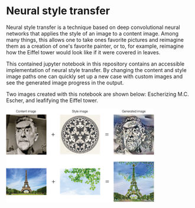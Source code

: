 # Neural style transfer

Neural style transfer is a technique based on deep convolutional neural networks that applies the style of an image to a content image. Among many things, this allows one to take ones favorite pictures and reimagine them as a creation of one's favorite painter, or to, for example, reimagine how the Eiffel tower would look like if it were covered in leaves.

This contained jupyter notebook in this repository contains an accessible implementation of neural style transfer. By changing the content and style image paths  one can quickly set up a new case with custom images and see the generated image progress in the output.

Two images created with this notebook are shown below: Escherizing M.C. Escher, and leafifying the Eiffel tower.

<img src="images/neural_styles.png?raw=true" width="400">